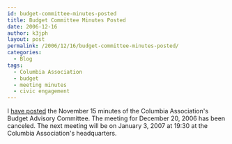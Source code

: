 ```yaml
---
id: budget-committee-minutes-posted
title: Budget Committee Minutes Posted
date: 2006-12-16
author: k3jph
layout: post
permalink: /2006/12/16/budget-committee-minutes-posted/
categories:
  - Blog
tags:
  - Columbia Association
  - budget
  - meeting minutes
  - civic engagement
---
```


I [have posted](/service/columbia-association/) the November 15 minutes of the Columbia Association's Budget Advisory Committee. The meeting for December 20, 2006 has been canceled. The next meeting will be on January 3, 2007 at 19:30 at the Columbia Association's headquarters.
